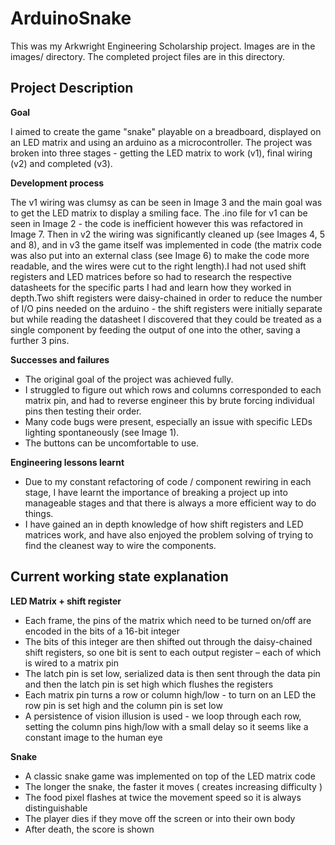 
# ArduinoSnake

This was my Arkwright Engineering Scholarship project. Images are in the images/ directory. The completed project files are in this directory.

## Project Description

**Goal**

I aimed to create the game "snake" playable on a breadboard, displayed on an LED matrix and using an arduino as a microcontroller. The project was broken into three stages - getting the LED matrix to work (v1), final wiring (v2) and completed (v3).

**Development process**

The v1 wiring was clumsy as can be seen in Image 3 and the main goal was to get the LED matrix to display a smiling face. The .ino file for v1 can be seen in Image 2 - the code is inefficient however this was refactored in Image 7. Then in v2 the wiring was significantly cleaned up (see Images 4, 5 and 8), and in v3 the game itself was implemented in code (the matrix code was also put into an external class (see Image 6) to make the code more readable, and the wires were cut to the right length).I had not used shift registers and LED matrices before so had to research the respective datasheets for the specific parts I had and learn how they worked in depth.Two shift registers were daisy-chained in order to reduce the number of I/O pins needed on the arduino - the shift registers were initially separate but while reading the datasheet I discovered that they could be treated as a single component by feeding the output of one into the other, saving a further 3 pins.

**Successes and failures**
- The original goal of the project was achieved fully.
- I struggled to figure out which rows and columns corresponded to each matrix pin, and had to reverse engineer this by brute forcing individual pins then testing their order.
- Many code bugs were present, especially an issue with specific LEDs lighting spontaneously (see Image 1).
- The buttons can be uncomfortable to use.

**Engineering lessons learnt**
- Due to my constant refactoring of code / component rewiring in each stage, I have learnt the importance of breaking a project up into manageable stages and that there is always a more efficient way to do things.
- I have gained an in depth knowledge of how shift registers and LED matrices work, and have also enjoyed the problem solving of trying to find the cleanest way to wire the components.

## Current working state explanation

**LED Matrix + shift register**
- Each frame, the pins of the matrix which need to be turned on/off are encoded in the bits of a 16-bit integer​
- The bits of this integer are then shifted out through the daisy-chained shift registers, so one bit is sent to each output register – each of which is wired to a matrix pin
- The latch pin is set low, serialized data is then sent through the data pin and then the latch pin is set high which flushes the registers​
- Each matrix pin turns a row or column high/low - to turn on an LED the row pin is set high and the column pin is set low​
- A persistence of vision illusion is used - we loop through each row, setting the column pins high/low​ with a small delay so it seems like a constant image to the human eye

**Snake**
- A classic snake game was implemented on top of the LED matrix code
- The longer the snake, the faster it moves ( creates increasing difficulty )
- The food pixel flashes at twice the movement speed so it is always distinguishable
- The player dies if they move off the screen or into their own body
- After death, the score is shown

